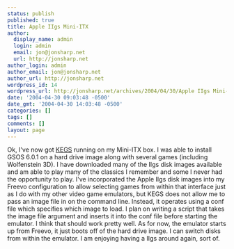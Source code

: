```yaml
---
status: publish
published: true
title: Apple IIgs Mini-ITX
author:
  display_name: admin
  login: admin
  email: jon@jonsharp.net
  url: http://jonsharp.net
author_login: admin
author_email: jon@jonsharp.net
author_url: http://jonsharp.net
wordpress_id: 14
wordpress_url: http://jonsharp.net/archives/2004/04/30/Apple IIgs Mini-ITX/
date: '2004-04-30 09:03:48 -0500'
date_gmt: '2004-04-30 14:03:48 -0500'
categories: []
tags: []
comments: []
layout: page
---
```

Ok, I've now got [KEGS](http://kegs.sourceforge.net) running on my Mini-ITX box.  I was able to install GSOS 6.0.1 on a hard drive image along with several games (including Wolfenstein 3D).  I have downloaded many of the IIgs disk images available and am able to play many of the classics I remember and some I never had the opportunity to play.  <!--more-->  I've incorporated the Apple IIgs disk images into my Freevo configuration to allow selecting games from within that interface just as I do with my other video game emulators, but KEGS does not allow me to pass an image file in on the command line.  Instead, it operates using a conf file which specifies which image to load.  I plan on writing a script that takes the image file argument and inserts it into the conf file before starting the emulator.  I think that should work pretty well.  As for now, the emulator starts up from Freevo, it just boots off of the hard drive image.  I can switch disks from within the emulator.  I am enjoying having a IIgs around again, sort of.
